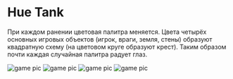 # Hue Tank
При каждом ранении цветовая палитра меняется. Цвета четырёх основных игровых объектов (игрок, враги, земля, стены) образуют квадратную схему (на цветовом круге образуют крест). Таким образом почти каждая случайная палитра радует глаз.


<img src="/HueTank(Unity)(Unity)/pics/tank1.PNG" alt="game pic"/>

<img src="/HueTank(Unity)(Unity)/pics/tank2.PNG" alt="game pic"/>

<img src="/HueTank(Unity)(Unity)/pics/tank3.PNG" alt="game pic"/>

<img src="/HueTank(Unity)(Unity)/pics/tank.gif" alt="game pic"/>

